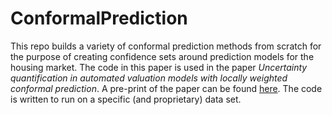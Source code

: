 # ConformalPrediction
This repo builds a variety of conformal prediction methods from scratch for the purpose of creating confidence sets around prediction models for the housing market. The code in this paper is used in the paper _Uncertainty quantification in automated valuation models with locally weighted conformal prediction_. A pre-print of the paper can be found [here](https://arxiv.org/abs/2312.06531). The code is written to run on a specific (and proprietary) data set.  
